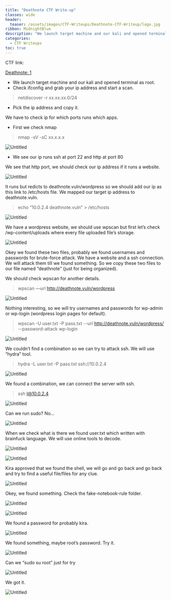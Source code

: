 ```yaml
---
title: "Deathnote CTF Write-up"
classes: wide
header:
  teaser: /assets/images/CTF-Writeups/Deathnote-CTF-Writeup/logo.jpg
ribbon: MidnightBlue
description: "We launch target machine and our kali and opened terminal as root. Check ifconfig and grab your ip address and start a scan...."
categories:
  - CTF Writeups
toc: true
---
```


CTF link: 

[Deathnote: 1](https://www.vulnhub.com/entry/deathnote-1,739/)

- We launch target machine and our kali and opened terminal as root.
- Check ifconfig and grab your ip address and start a scan.

> netdiscover -r xx.xx.xx.0/24
> 
- Pick the ip address and copy it.

We have to check ip for which ports runs which apps.

- First we check nmap

> nmap -sV -sC xx.x.x.x

![Untitled](/assets/images/CTF-Writeups/Deathnote-CTF-Writeup/Untitled.png)

- We see our ip runs ssh at port 22 and http at port 80

We see that http port, we should check our ip address if it runs a website.

![Untitled](/assets/images/CTF-Writeups/Deathnote-CTF-Writeup/Untitled%201.png)

It runs but redicts to deathnote.vuln/wordpress so we should add our ip as this link to /etc/hosts file. We mapped our target ip address to deathnote.vuln.

> echo “10.0.2.4 deathnote.vuln” > /etc/hosts
> 

![Untitled](/assets/images/CTF-Writeups/Deathnote-CTF-Writeup/Untitled%202.png)

We have a wordpress website, we should use wpscan but first let’s check /wp-content/uploads where every file uploaded file’s storage. 

![Untitled](/assets/images/CTF-Writeups/Deathnote-CTF-Writeup/Untitled%203.png)

Okey we found these two files, probably we found usernames and passwords for brute-force attack. We have a website and a ssh connection. We will attack them till we found something. So we copy these two files to our file named “deathnote” (just for being organized).

We should check wpscan for another details.

> wpscan —url http://deathnote.vuln/wordpress
> 

![Untitled](/assets/images/CTF-Writeups/Deathnote-CTF-Writeup/Untitled%204.png)

Nothing interesting, so we will try usernames and passwords for wp-admin or wp-login (wordpress login pages for default).

> wpscan -U user.txt -P pass.txt --url http://deathnote.vuln/wordpress/ --password-attack wp-login
> 

![Untitled](/assets/images/CTF-Writeups/Deathnote-CTF-Writeup/Untitled%205.png)

We couldn’t find a combination so we can try to attack ssh. We will use “hydra” tool.

> hydra -L user.txt -P pass.txt ssh://10.0.2.4
> 

![Untitled](/assets/images/CTF-Writeups/Deathnote-CTF-Writeup/Untitled%206.png)

We found a combination, we can connect the server with ssh.

> ssh l@10.0.2.4
> 

![Untitled](/assets/images/CTF-Writeups/Deathnote-CTF-Writeup/Untitled%207.png)

Can we run sudo? No…

![Untitled](/assets/images/CTF-Writeups/Deathnote-CTF-Writeup/Untitled%208.png)

When we check what is there we found user.txt which written with brainfuck language. We will use online tools to decode.

![Untitled](/assets/images/CTF-Writeups/Deathnote-CTF-Writeup/Untitled%209.png)

![Untitled](/assets/images/CTF-Writeups/Deathnote-CTF-Writeup/Untitled%2010.png)

Kira approved that we found the shell, we will go and go back and go back and try to find a useful file/files for any clue.

![Untitled](/assets/images/CTF-Writeups/Deathnote-CTF-Writeup/Untitled%2011.png)

Okey, we found something. Check the fake-notebook-rule folder.

![Untitled](/assets/images/CTF-Writeups/Deathnote-CTF-Writeup/Untitled%2012.png)

![Untitled](/assets/images/CTF-Writeups/Deathnote-CTF-Writeup/Untitled%2013.png)

We found a password for probably kira. 

![Untitled](/assets/images/CTF-Writeups/Deathnote-CTF-Writeup/Untitled%2014.png)

We found something, maybe root’s password. Try it.

![Untitled](/assets/images/CTF-Writeups/Deathnote-CTF-Writeup/Untitled%2015.png)

Can we “sudo su root” just for try

![Untitled](/assets/images/CTF-Writeups/Deathnote-CTF-Writeup/Untitled%2016.png)

We got it.

![Untitled](/assets/images/CTF-Writeups/Deathnote-CTF-Writeup/Untitled%2017.png)